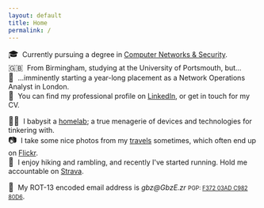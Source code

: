 ```yaml
---
layout: default
title: Home
permalink: /
---
```


<style>
ul { list-style: none !important; padding: 0; margin-bottom: 1em; }
ul span[aria-hidden="true"] { display: inline-block; font-size: 1.2em; margin-right: .25em; }
</style>

* <span aria-hidden="true">🎓</span> Currently pursuing a degree in [Computer&nbsp;Networks&nbsp;&&nbsp;Security](https://www.port.ac.uk/study/courses/undergraduate/bsc-hons-computer-networks-and-security).
* <span aria-hidden="true">🇬🇧</span> From Birmingham, studying at the University&nbsp;of&nbsp;Portsmouth, but&hellip;
* <span aria-hidden="true">💸</span> &hellip;imminently starting a year-long placement as a Network Operations Analyst in London.
* <span aria-hidden="true">👔</span> You can find my professional profile on [LinkedIn](https://linkedin.com/in/t5r7), or get in touch for my CV.

<!-- comment to force new list -->

* <span aria-hidden="true">👨‍💻</span> I babysit a [homelab]({{site.baseurl}}lab); a true menagerie of devices and technologies for tinkering with.
* <span aria-hidden="true">📷</span> I take some nice photos from my [travels]({{site.baseurl}}/journeys) sometimes, which often end up on [Flickr](https://www.flickr.com/people/imtom/).
* <span aria-hidden="true">🥾</span> I enjoy hiking and rambling, and recently I've started running. Hold me accountable on [Strava](https://www.strava.com/athletes/93454796).

<!-- comment to force new list -->

* <span aria-hidden="true">📨</span> My ROT-13 encoded email address is _gbz@GbzE.zr_ <span style="font-size: 0.8em">PGP: [F372 03AD C982 80D6](https://keys.openpgp.org/vks/v1/by-fingerprint/AAE3375755B3B3F9BDDA32FCF37203ADC98280D6)</span>.
